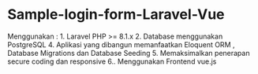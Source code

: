# Sample-login-form-Laravel-Vue
Menggunakan : 1. Laravel  PHP >= 8.1.x   2. Database menggunakan  PostgreSQL   4.  Aplikasi yang dibangun memanfaatkan  Eloquent ORM  ,  Database Migrations  dan  Database Seeding  5. Memaksimalkan penerapan  secure coding  dan  responsive 6.. Menggunakan Frontend vue.js
